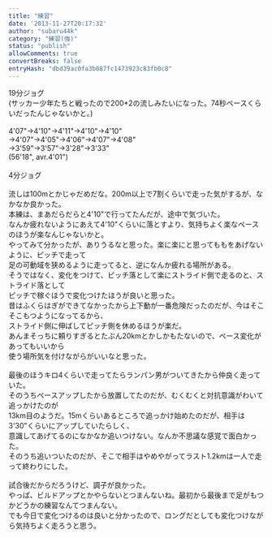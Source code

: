 ```yaml
---
title: "練習"
date: '2013-11-27T20:17:32'
author: "subaru44k"
category: "練習(強)"
status: "publish"
allowComments: true
convertBreaks: false
entryHash: "dbd39ac0fa3b087fc1473923c83fb0c8"
---
```

19分ジョグ<br>
(サッカー少年たちと戦ったので200*2の流しみたいになった。74秒ペースくらいだったんじゃないかと。)<br>
<br>
4'07"→4'10"→4'11"→4'10"→4'10"<br>
→4'07"→4'05"→4'06"→4'07"→4'08"<br>
→3'59"→3'57"→3'28"→3'33"<br>
(56'18", avr.4'01")<br>
<br>
4分ジョグ<br>
<br>
流しは100mとかじゃだめだな。200m以上で7割くらいで走った気がするが、なかなか良かった。<br>
本練は、まあだらだらと4'10"で行ってたんだが、途中で気づいた。<br>
なんか疲れないようにあえて4'10"くらいに落とすより、気持ちよく楽なペースのほうが楽なんじゃないかと。<br>
やってみて分かったが、ありうるなと思った。楽に楽にと思ってももをあげないように、ピッチで走って<br>
足の可動域を狭めるように走ってると、逆になんか疲れる場所がある。<br>
そうではなく、変化をつけて、ピッチ落として楽にストライド側で走るのと、ストライド落として<br>
ピッチで稼ぐほうで変化つけたほうが良いと思った。<br>
昔はふくらはぎができてなかったから上下動が一番危険だったのだが、今はそこそこもつようになってるから、<br>
ストライド側に伸ばしてピッチ側を休めるほうが楽だ。<br>
あんまそっちに頼りすぎるとたぶん20kmとかしかもたないので、ペース変化があってもいいから<br>
使う場所気を付けながらがいいなと思った。<br>
<br>
最後のほうキロ4くらいで走ってたらランパン男がついてきたから仲良く走っていた。<br>
そのうちペースアップしたから放置してたのだが、むくむくと対抗意識がわいて追っかけたのが<br>
13km目のようだ。15mくらいあるところで追っかけ始めたのだが、相手は3'30"くらいにアップしていたらしく、<br>
意識してあげてるのになかなか追いつけない。なんか不思議な感覚で面白かった。<br>
そのうち追いついたのだが、そこで相手はやめやがってラスト1.2kmは一人で走って終わりにした。<br>
<br>
試合後だからだろうけど、調子が良かった。<br>
やっぱ、ビルドアップとかやらないとつまんないね。最初から最後まで足がもつかどうかの練習なんてつまんない。<br>
でも今日で変化つけるのは良いと分かったので、ロングだとしても変化つけながら気持ちよく走ろうと思う。
